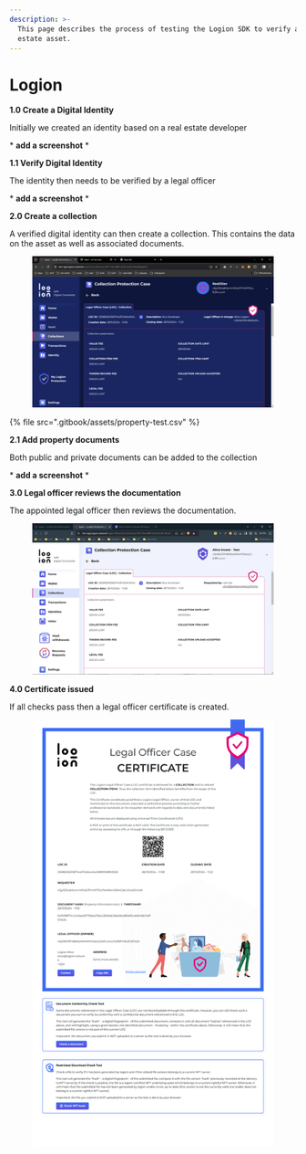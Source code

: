 ```yaml
---
description: >-
  This page describes the process of testing the Logion SDK to verify a real
  estate asset.
---
```


# Logion

**1.0 Create a Digital Identity**

Initially we created an identity based on a real estate developer

\* **add a screenshot** \*

**1.1 Verify Digital Identity**

The identity then needs to be verified by a legal officer

\* **add a screenshot** \*

**2.0 Create a collection**

A verified digital identity can then create a collection. This contains the data on the asset as well as associated documents.

<figure><img src=".gitbook/assets/image1 (1).png" alt=""><figcaption></figcaption></figure>

{% file src=".gitbook/assets/property-test.csv" %}

**2.1 Add property documents**

Both public and private documents can be added to the collection

\* **add a screenshot** \*

**3.0 Legal officer reviews the documentation**

The appointed legal officer then reviews the documentation.

<figure><img src=".gitbook/assets/image0.png" alt=""><figcaption></figcaption></figure>

**4.0 Certificate issued**

If all checks pass then a legal officer certificate is created.

<figure><img src=".gitbook/assets/screencapture-test-app-logion-network-public-certificate-255965062182744311246443426991058902563-2024-10-28-12_25_34.png" alt=""><figcaption></figcaption></figure>
